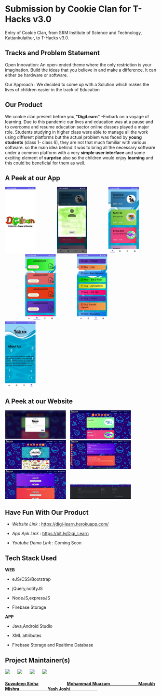 # Submission by Cookie Clan for T-Hacks v3.0
Entry of Cookie Clan, from SRM Institute of Science and Technology, Kattankulathur, to T-Hacks v3.0.

<h2 align= "left"><b>Tracks and Problem Statement</b></h2>

Open Innovation: An open-ended theme where the only restriction is your imagination. Build the ideas that you believe in and make a difference. It can either be hardware or software.

Our Approach : We decided to come up with a Solution which makes the lives of children easier in the track of Education


<h2 align= "left"><b>Our Product</b></h2>

We cookie clan present before you,<b>"DigiLearn"</b> -Embark on a voyage of learning. Due to this pandemic our lives and education was at a pause and to overcome and resume education sector online classes played a major role. Students studying in higher class were able to manage all the work using different platforms but the actual problem was faced by <b>young students</b> (class 1- class 6), they are not that much familiar with various software.
so the main idea behind it was to bring all the necessary software under a common platform with a very <b>simple user interface</b> and some exciting element of <b>surprise</b> also so the children would enjoy <b>learning</b> and this could be beneficial for them as well.

<h2 align= "left"><b>A Peek at our App</b></h2>

<p align="left">
<img width=20% src="App/ScreenshotsApp/ScreenshotApp1.jpeg"> &ensp;&ensp;&ensp;&ensp;&ensp;&ensp;&ensp;&ensp;&ensp;
<img width=20% src="App/ScreenshotsApp/ScreenshotApp3.jpeg"> &ensp;&ensp;&ensp;&ensp;&ensp;&ensp;&ensp;&ensp;&ensp; 
<img width=20% src="App/ScreenshotsApp/ScreenshotApp2.jpeg"> &ensp;&ensp;&ensp;&ensp;&ensp;&ensp;&ensp;&ensp;&ensp;
<img width=20% src="App/ScreenshotsApp/ScreenshotApp4.jpeg"> &ensp;&ensp;&ensp;&ensp;&ensp;&ensp;&ensp;&ensp;&ensp;
<img width=20% src="App/ScreenshotsApp/ScreenshotApp5.jpeg"> &ensp;&ensp;&ensp;&ensp;&ensp;&ensp;&ensp;&ensp;&ensp;
<img width=20% src="App/ScreenshotsApp/ScreenshotApp6.jpeg"> &ensp;&ensp;&ensp;&ensp;&ensp;&ensp;&ensp;&ensp;&ensp;
</p>

<h2 align= "left"><b>A Peek at our Website</b></h2>

<p align="left">
<img width=40% src="Web/ScreenshotsWeb/ScreenshotWeb1.PNG"> &ensp;
<img width=40% src="Web/ScreenshotsWeb/ScreenshotWeb2.PNG"> &ensp;
<img width=40% src="Web/ScreenshotsWeb/ScreenshotWeb3.PNG"> &ensp;
<img width=40% src="Web/ScreenshotsWeb/ScreenshotWeb4.PNG"> &ensp;
<img width=40% src="Web/ScreenshotsWeb/ScreenshotWeb5.PNG"> &ensp;
<img width=40% src="Web/ScreenshotsWeb/ScreenshotWeb6.PNG"> &ensp;
</p>

<h2 align= "left"><b>Have Fun With Our Product</b></h2>

- *Website Link* : https://digi-learn.herokuapp.com/

- *App Apk Link* : https://bit.ly/Digi_Learn

- *Youtube Demo Link* : Coming Soon

<h2 align= "left"><b>Tech Stack Used</b></h2>

**WEB**

- eJS/CSS/Bootstrap

- jQuery,notifyJS

- NodeJS,expressJS

- Firebase Storage

**APP**

- Java,Android Studio

- XML attributes

- Firebase Storage and Realtime Database


<h2 align= "left"><b>Project Maintainer(s)</b></h2>

<p align="left">
<img width=20% src="https://avatars1.githubusercontent.com/u/52796258">&ensp;&ensp;&ensp;
<img width=20% src="https://avatars1.githubusercontent.com/u/60972077?s=400&u=575a434cf1a609203192f76977ac73892adeadbb&v=4">&ensp;&ensp;&ensp;
<img width=20% src="https://avatars3.githubusercontent.com/u/61306993?s=400&u=e6e5493d2bdad021b552221de8c7575d7c58bf40&v=4">&ensp;&ensp;&ensp;
<img width=20% src="https://avatars3.githubusercontent.com/u/52818067?s=400&u=4347e9d0856b8e884693dc6d7762ae4e1eefd38a&v=4">&ensp;&ensp;&ensp;

</p>
<a href="https://github.com/Suvoo">
<h4 align="left"><b>Suvodeep Sinha</b></a>&ensp;&ensp;&ensp;&ensp;&ensp;&ensp;&ensp;&ensp;&ensp;&ensp;&ensp;&ensp;&ensp;
<a href="https://github.com/mm1025web"><b>Mohammad Muazam</b>&ensp;&ensp;&ensp;&ensp;&ensp;&ensp;&ensp;&ensp;&ensp;&ensp;&ensp;&ensp;&ensp;
<a href="https://github.com/mm7104"><b>Mayukh Mishra</b>&ensp;&ensp;&ensp;&ensp;&ensp;&ensp;&ensp;&ensp;&ensp;&ensp;&ensp;&ensp;&ensp;
<a href="https://github.com/yashjoshi007"><b>Yash Joshi</b>&ensp;&ensp;&ensp;&ensp;&ensp;&ensp;&ensp;&ensp;&ensp;&ensp;&ensp;&ensp;&ensp;
  
  </h4></a>
